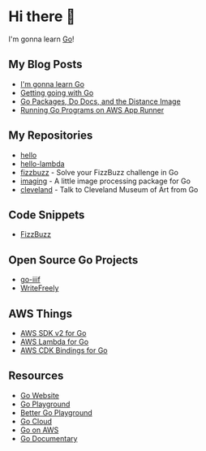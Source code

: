 # Hi there 👋

I'm gonna learn [Go](https://go.dev)!

## My Blog Posts

- [I'm gonna learn Go](https://www.micahwalter.com/im-gonna-learn-go/)
- [Getting going with Go](https://www.micahwalter.com/getting-going-with-go/)
- [Go Packages, Do Docs, and the Distance Image](https://www.micahwalter.com/go-packages-go-docs-and-the-distance-image/)
- [Running Go Programs on AWS App Runner](https://www.micahwalter.com/running-go-programs-on-aws-app-runner/)

## My Repositories

- [hello](https://github.com/go-micah/hello)
- [hello-lambda](https://github.com/go-micah/hello-lambda)
- [fizzbuzz](https://github.com/go-micah/fizzbuzz) - Solve your FizzBuzz challenge in Go
- [imaging](https://github.com/go-micah/imaging) - A little image processing package for Go
- [cleveland](https://github.com/go-micah/cleveland) - Talk to Cleveland Museum of Art from Go

## Code Snippets

- [FizzBuzz](https://goplay.tools/snippet/Kcd9slXvlLy)

## Open Source Go Projects

- [go-iiif](https://github.com/go-iiif/go-iiif)
- [WriteFreely](https://github.com/writefreely/writefreely)

## AWS Things

- [AWS SDK v2 for Go](https://pkg.go.dev/github.com/aws/aws-sdk-go-v2)
- [AWS Lambda for Go](https://pkg.go.dev/github.com/aws/aws-lambda-go)
- [AWS CDK Bindings for Go](https://github.com/aws/aws-cdk-go)


## Resources

- [Go Website](https://go.dev/)
- [Go Playground](https://go.dev/play/)
- [Better Go Playground](https://goplay.tools)
- [Go Cloud](https://github.com/google/go-cloud)
- [Go on AWS](https://aws.amazon.com/developer/language/go/)
- [Go Documentary](https://github.com/golang-design/history)

